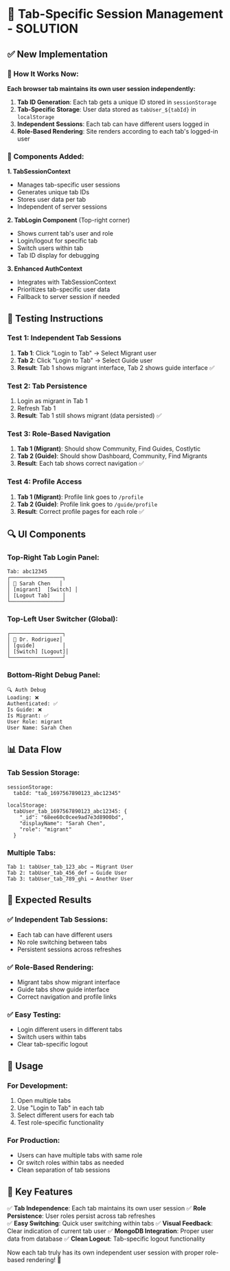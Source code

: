 # 🔧 Tab-Specific Session Management - SOLUTION

## ✅ **New Implementation**

### **🎯 How It Works Now:**

**Each browser tab maintains its own user session independently:**

1. **Tab ID Generation**: Each tab gets a unique ID stored in `sessionStorage`
2. **Tab-Specific Storage**: User data stored as `tabUser_${tabId}` in `localStorage`
3. **Independent Sessions**: Each tab can have different users logged in
4. **Role-Based Rendering**: Site renders according to each tab's logged-in user

### **🔧 Components Added:**

**1. TabSessionContext**
- Manages tab-specific user sessions
- Generates unique tab IDs
- Stores user data per tab
- Independent of server sessions

**2. TabLogin Component** (Top-right corner)
- Shows current tab's user and role
- Login/logout for specific tab
- Switch users within tab
- Tab ID display for debugging

**3. Enhanced AuthContext**
- Integrates with TabSessionContext
- Prioritizes tab-specific user data
- Fallback to server session if needed

## 🧪 **Testing Instructions**

### **Test 1: Independent Tab Sessions**
1. **Tab 1**: Click "Login to Tab" → Select Migrant user
2. **Tab 2**: Click "Login to Tab" → Select Guide user
3. **Result**: Tab 1 shows migrant interface, Tab 2 shows guide interface ✅

### **Test 2: Tab Persistence**
1. Login as migrant in Tab 1
2. Refresh Tab 1
3. **Result**: Tab 1 still shows migrant (data persisted) ✅

### **Test 3: Role-Based Navigation**
1. **Tab 1 (Migrant)**: Should show Community, Find Guides, Costlytic
2. **Tab 2 (Guide)**: Should show Dashboard, Community, Find Migrants
3. **Result**: Each tab shows correct navigation ✅

### **Test 4: Profile Access**
1. **Tab 1 (Migrant)**: Profile link goes to `/profile`
2. **Tab 2 (Guide)**: Profile link goes to `/guide/profile`
3. **Result**: Correct profile pages for each role ✅

## 🔍 **UI Components**

### **Top-Right Tab Login Panel:**
```
Tab: abc12345
┌─────────────────┐
│ 👤 Sarah Chen   │
│ [migrant]  [Switch] │
│ [Logout Tab]    │
└─────────────────┘
```

### **Top-Left User Switcher (Global):**
```
┌─────────────────┐
│ 👤 Dr. Rodriguez│
│ [guide]         │
│ [Switch] [Logout]│
└─────────────────┘
```

### **Bottom-Right Debug Panel:**
```
🔍 Auth Debug
Loading: ❌
Authenticated: ✅
Is Guide: ❌
Is Migrant: ✅
User Role: migrant
User Name: Sarah Chen
```

## 📊 **Data Flow**

### **Tab Session Storage:**
```
sessionStorage:
  tabId: "tab_1697567890123_abc12345"

localStorage:
  tabUser_tab_1697567890123_abc12345: {
    "_id": "68ee60c0cee9ad7e3d8900bd",
    "displayName": "Sarah Chen",
    "role": "migrant"
  }
```

### **Multiple Tabs:**
```
Tab 1: tabUser_tab_123_abc → Migrant User
Tab 2: tabUser_tab_456_def → Guide User
Tab 3: tabUser_tab_789_ghi → Another User
```

## 🎯 **Expected Results**

### **✅ Independent Tab Sessions:**
- Each tab can have different users
- No role switching between tabs
- Persistent sessions across refreshes

### **✅ Role-Based Rendering:**
- Migrant tabs show migrant interface
- Guide tabs show guide interface
- Correct navigation and profile links

### **✅ Easy Testing:**
- Login different users in different tabs
- Switch users within tabs
- Clear tab-specific logout

## 🚀 **Usage**

### **For Development:**
1. Open multiple tabs
2. Use "Login to Tab" in each tab
3. Select different users for each tab
4. Test role-specific functionality

### **For Production:**
- Users can have multiple tabs with same role
- Or switch roles within tabs as needed
- Clean separation of tab sessions

## 🔧 **Key Features**

✅ **Tab Independence**: Each tab maintains its own user session
✅ **Role Persistence**: User roles persist across tab refreshes  
✅ **Easy Switching**: Quick user switching within tabs
✅ **Visual Feedback**: Clear indication of current tab user
✅ **MongoDB Integration**: Proper user data from database
✅ **Clean Logout**: Tab-specific logout functionality

Now each tab truly has its own independent user session with proper role-based rendering! 🎉